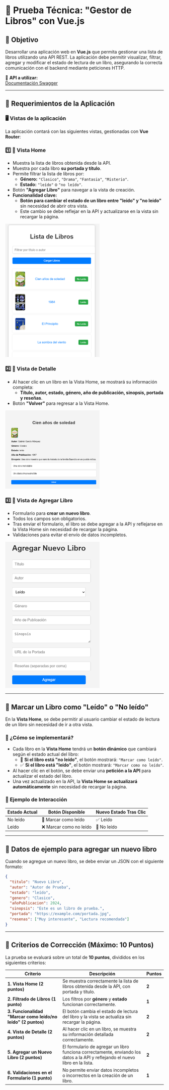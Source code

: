 # 📄 Prueba Técnica: "Gestor de Libros" con Vue.js

## 📌 Objetivo  
Desarrollar una aplicación web en **Vue.js** que permita gestionar una lista de libros utilizando una API REST. La aplicación debe permitir visualizar, filtrar, agregar y modificar el estado de lectura de un libro, asegurando la correcta comunicación con el backend mediante peticiones HTTP.

🔗 **API a utilizar:**  
[Documentación Swagger](https://libros-back-2kac.onrender.com/api-docs/)

---

## 📌 Requerimientos de la Aplicación  

### 🖥️ Vistas de la aplicación  
La aplicación contará con las siguientes vistas, gestionadas con **Vue Router**:

### 1️⃣ 📜 Vista Home  
- Muestra la lista de libros obtenida desde la API.
- Muestra por cada libro **su portada y título**.
- Permite filtrar la lista de libros por:
  - **Género:** `"Clasico"`, `"Drama"`, `"Fantasia"`, `"Misterio"`.
  - **Estado:** `"leído"` o `"no leído"`.
- Botón **"Agregar Libro"** para navegar a la vista de creación.
- **Funcionalidad clave:**  
  - **Botón para cambiar el estado de un libro entre "leído" y "no leído"** sin necesidad de abrir otra vista.  
  - Este cambio se debe reflejar en la API y actualizarse en la vista sin recargar la página.

<img src="home.png" alt="Vista Home" width="300"/>

### 2️⃣ 📖 Vista de Detalle  
- Al hacer clic en un libro en la Vista Home, se mostrará su información completa:
  - **Título, autor, estado, género, año de publicación, sinopsis, portada y reseñas**.
- Botón **"Volver"** para regresar a la Vista Home.

<img src="detalle.png" alt="Vista Detalle" width="300"/>



### 3️⃣ 📝 Vista de Agregar Libro  
- Formulario para **crear un nuevo libro**.
- Todos los campos son obligatorios.
- Tras enviar el formulario, el libro se debe agregar a la API y reflejarse en la Vista Home sin necesidad de recargar la página.
- Validaciones para evitar el envío de datos incompletos.

<img src="formulario.png" alt="Vista Formulario" width="300"/>

---

## 📌 Marcar un Libro como "Leído" o "No leído"  
En la **Vista Home**, se debe permitir al usuario cambiar el estado de lectura de un libro sin necesidad de ir a otra vista.

### 📌 ¿Cómo se implementará?
- Cada libro en la **Vista Home** tendrá un **botón dinámico** que cambiará según el estado actual del libro:
  - 📖 **Si el libro está "no leído"**, el botón mostrará: `"Marcar como leído"`.  
  - ✅ **Si el libro está "leído"**, el botón mostrará: `"Marcar como no leído"`.  
- Al hacer clic en el botón, se debe enviar una **petición a la API** para actualizar el estado del libro.
- Una vez actualizado en la API, la **Vista Home se actualizará automáticamente** sin necesidad de recargar la página.

### 📌 Ejemplo de Interacción

| Estado Actual | Botón Disponible       | Nuevo Estado Tras Clic |
|--------------|----------------------|----------------------|
| No leído    | 📖 Marcar como leído   | ✅ Leído             |
| Leído       | ❌ Marcar como no leído | 📖 No leído          |

---

## 📌 Datos de ejemplo para agregar un nuevo libro  

Cuando se agregue un nuevo libro, se debe enviar un JSON con el siguiente formato:

```json
{
  "titulo": "Nuevo Libro",
  "autor": "Autor de Prueba",
  "estado": "leído",
  "genero": "Clasico",
  "añoPublicacion": 2024,
  "sinopsis": "Este es un libro de prueba.",
  "portada": "https://example.com/portada.jpg",
  "resenas": ["Muy interesante", "Lectura recomendada"]
}
```

---

## 📌 Criterios de Corrección (Máximo: 10 Puntos)  
La prueba se evaluará sobre un total de **10 puntos**, divididos en los siguientes criterios:

| **Criterio** | **Descripción** | **Puntos** |
|-------------|----------------|------------|
| **1. Vista Home (2 puntos)** | Se muestra correctamente la lista de libros obtenida desde la API, con portada y título. | **2** |
| **2. Filtrado de Libros (1 punto)** | Los filtros por **género** y **estado** funcionan correctamente. | **1** |
| **3. Funcionalidad "Marcar como leído/no leído" (2 puntos)** | El botón cambia el estado de lectura del libro y la vista se actualiza sin recargar la página. | **2** |
| **4. Vista de Detalle (2 puntos)** | Al hacer clic en un libro, se muestra su información detallada correctamente. | **2** |
| **5. Agregar un Nuevo Libro (2 puntos)** | El formulario de agregar un libro funciona correctamente, enviando los datos a la API y reflejando el nuevo libro en la lista. | **2** |
| **6. Validaciones en el Formulario (1 punto)** | No permite enviar datos incompletos o incorrectos en la creación de un libro. | **1** |

